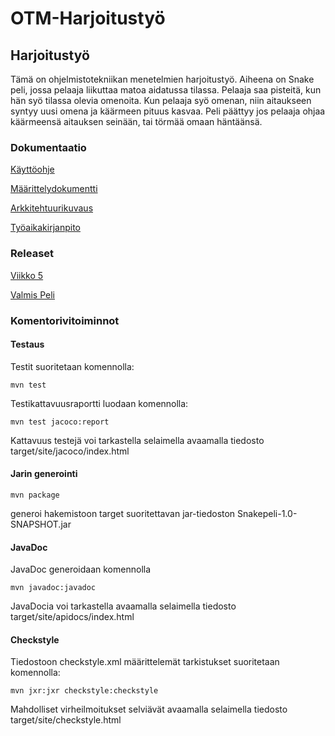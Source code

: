 # **OTM-Harjoitustyö**

## **Harjoitustyö**
Tämä on ohjelmistotekniikan menetelmien harjoitustyö. Aiheena on Snake peli, jossa pelaaja liikuttaa matoa aidatussa tilassa. Pelaaja saa pisteitä, kun hän syö tilassa olevia omenoita. Kun pelaaja syö omenan, niin aitaukseen syntyy uusi omena ja käärmeen pituus kasvaa.
Peli päättyy jos pelaaja ohjaa käärmeensä aitauksen seinään, tai törmää omaan häntäänsä.


### **Dokumentaatio**

[Käyttöohje](https://github.com/Savolainen95/otm-harjoitustyo/blob/master/dokumentaatio/kayttoohje.md)

[Määrittelydokumentti](https://github.com/Savolainen95/otm-harjoitustyo/blob/master/dokumentaatio/maarittelydokumentti.md)

[Arkkitehtuurikuvaus](https://github.com/Savolainen95/otm-harjoitustyo/blob/master/dokumentaatio/arkkitehtuuri.md)

[Työaikakirjanpito](https://github.com/Savolainen95/otm-harjoitustyo/blob/master/dokumentaatio/tyoaikakirjanpito.md)


### Releaset ###

[Viikko 5](https://github.com/Savolainen95/otm-harjoitustyo/releases)

[Valmis Peli](https://github.com/Savolainen95/otm-harjoitustyo/releases/tag/viikko7)


### Komentorivitoiminnot ###
#### Testaus ####
Testit suoritetaan komennolla:

`mvn test`

Testikattavuusraportti luodaan komennolla:

`mvn test jacoco:report`

Kattavuus testejä voi tarkastella selaimella avaamalla tiedosto target/site/jacoco/index.html

####  Jarin generointi ####

`mvn package`

generoi hakemistoon target suoritettavan jar-tiedoston Snakepeli-1.0-SNAPSHOT.jar

#### JavaDoc ####

JavaDoc generoidaan komennolla

`mvn javadoc:javadoc`

JavaDocia voi tarkastella avaamalla selaimella tiedosto target/site/apidocs/index.html

#### Checkstyle ####
Tiedostoon checkstyle.xml määrittelemät tarkistukset suoritetaan komennolla:

`mvn jxr:jxr checkstyle:checkstyle`
 
Mahdolliset virheilmoitukset selviävät avaamalla selaimella tiedosto target/site/checkstyle.html
